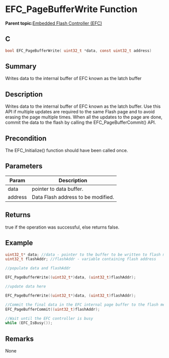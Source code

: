 # EFC\_PageBufferWrite Function

**Parent topic:**[Embedded Flash Controller \(EFC\)](GUID-9D57DC2E-2BF0-4D75-9E5E-FE57C7CDCC4C.md)

## C

```c
bool EFC_PageBufferWrite( uint32_t *data, const uint32_t address)
```

## Summary

Writes data to the internal buffer of EFC known as the latch buffer

## Description

Writes data to the internal buffer of EFC known as the latch buffer. Use this API if multiple updates are required to the same Flash page and to avoid erasing the page multiple times. When all the updates to the page are done, commit the data to the flash by calling the EFC\_PageBufferCommit\(\) API.

## Precondition

The EFC\_Initialize\(\) function should have been called once.

## Parameters

|Param|Description|
|-----|-----------|
|data|pointer to data buffer.|
|address|Data Flash address to be modified.|

## Returns

true if the operation was successful, else returns false.

## Example

```c
uint32_t* data; //data - pointer to the buffer to be written to flash memory
uint32_t flashAddr; //flashAddr - variable containing flash address

//populate data and flashAddr

EFC_PageBufferWrite((uint32_t*)data, (uint32_t)flashAddr);

//update data here

EFC_PageBufferWrite((uint32_t*)data, (uint32_t)flashAddr);

//Commit the final data in the EFC internal page buffer to the flash memory
EFC_PageBufferCommit((uint32_t)flashAddr);

//Wait until the EFC controller is busy
while (EFC_IsBusy());

```

## Remarks

None

